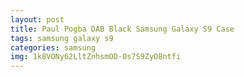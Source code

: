```yaml
---
layout: post
title: Paul Pogba DAB Black Samsung Galaxy S9 Case
tags: samsung galaxy s9
categories: samsung
img: 1k8VONy62LltZnhsmOD-0s7S9ZyO8ntfi
---
```

